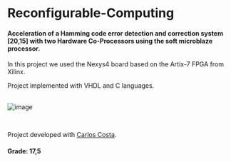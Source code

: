 # Reconfigurable-Computing

#### Acceleration of a Hamming code error detection and correction system [20,15] with two Hardware Co-Processors using the soft microblaze processor.

In this project we used the Nexys4 board based on the Artix-7 FPGA from Xilinx. 

Project implemented with VHDL and C languages. 
<br>
<br>

![image](https://github.com/CF2001/Reconfigurable-Computing/assets/84447852/2c166e54-68fe-4a1a-aa62-f279a3ba0a8e)

<br>

Project developed with [Carlos Costa](https://github.com/carlosrjpcosta).

#### Grade: 17,5
